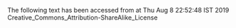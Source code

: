 The following text has been accessed from at Thu Aug 8 22:52:48 IST 2019
Creative_Commons_Attribution-ShareAlike_License

